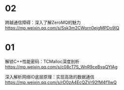 
# 02

跨越通信障碍：深入了解ZeroMQ的魅力 https://mp.weixin.qq.com/s/Ssk3m2CWorn0ejgMPDo9lQ

# 01

解锁C++性能密码：TCMalloc深度剖析 https://mp.weixin.qq.com/s/c08cT7S_WnR9ceBvaQYlAg

深入解析网络IO底层原理：实现高效的数据通信 https://mp.weixin.qq.com/s/rD0zA4EcQZVr92fM4f1IwQ

